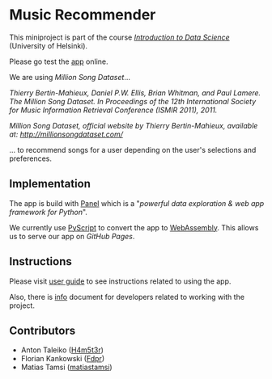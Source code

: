 # Music Recommender

This miniproject is part of the course [<em>Introduction to Data Science</em>](https://studies.helsinki.fi/kurssit/toteutus/hy-opt-cur-2324-b449b3af-1ec9-4a04-8a4c-20461c02dbc4) (University of Helsinki).

Please go test the [app](https://music-recommender.github.io/music-recommender/app/app.html) online.

We are using <em>Million Song Dataset</em>...

<em>Thierry Bertin-Mahieux, Daniel P.W. Ellis, Brian Whitman, and Paul Lamere. 
The Million Song Dataset. In Proceedings of the 12th International Society
for Music Information Retrieval Conference (ISMIR 2011), 2011.

Million Song Dataset, official website by Thierry Bertin-Mahieux,
available at: http://millionsongdataset.com/</em>

... to recommend songs for a user depending on the user's selections and preferences.

## Implementation

The app is build with [Panel](https://panel.holoviz.org/) which is a "<em>powerful data exploration & web app framework for Python</em>".

We currently use [PyScript](https://pyscript.net/) to convert the app to [WebAssembly](https://webassembly.org/). This allows us to serve our app on <em>GitHub Pages</em>.

## Instructions

Please visit [user guide](https://github.com/music-recommender/music-recommender/blob/main/documents/user_guide.md) to see instructions related to using the app.

Also, there is [info](https://github.com/music-recommender/music-recommender/blob/main/documents/info.md) document for developers related to working with the project.

## Contributors

- Anton Taleiko ([H4m5t3r](https://github.com/H4m5t3r))
- Florian Kankowski ([Fdpr](https://github.com/Fdpr))
- Matias Tamsi ([matiastamsi](https://github.com/matiastamsi))
